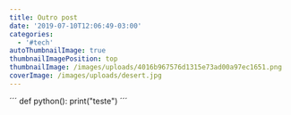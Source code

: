 ```yaml
---
title: Outro post
date: '2019-07-10T12:06:49-03:00'
categories:
  - '#tech'
autoThumbnailImage: true
thumbnailImagePosition: top
thumbnailImage: /images/uploads/4016b967576d1315e73ad00a97ec1651.png
coverImage: /images/uploads/desert.jpg
---
```

´´´
def python():
   print("teste")
´´´
